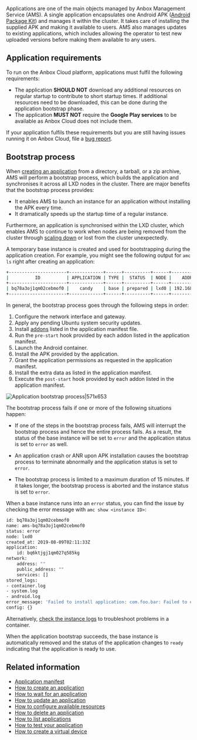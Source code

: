 Applications are one of the main objects managed by Anbox Management Service (AMS). A single application encapsulates one Android APK ([Android Package Kit](https://en.wikipedia.org/wiki/Android_application_package)) and manages it within the cluster. It takes care of installing the supplied APK and making it available to users. AMS also manages updates to existing applications, which includes allowing the operator to test new uploaded versions before making them available to any users.

## Application requirements
To run on the Anbox Cloud platform, applications must fulfil the following requirements:

* The application **SHOULD NOT** download any additional resources on regular startup to contribute to short startup times. If additional resources need to be downloaded, this can be done during the application bootstrap phase.
* The application **MUST NOT** require the **Google Play services** to be available as Anbox Cloud does not include them.

If your application fulfils these requirements but you are still having issues running it on Anbox Cloud, file a [bug report](https://bugs.launchpad.net/indore-extern/+filebug).

<a name="bootstrap"></a>
## Bootstrap process

When [creating an application](https://discourse.ubuntu.com/t/create-an-application/24198) from a directory, a tarball, or a zip archive, AMS will perform a bootstrap process, which builds the application and synchronises it across all LXD nodes in the cluster. There are major benefits that the bootstrap process provides:

  * It enables AMS to launch an instance for an application without installing the APK every time.
  * It dramatically speeds up the startup time of a regular instance.

Furthermore, an application is synchronised within the LXD cluster, which enables AMS to continue to work when nodes are being removed from the cluster through [scaling down](https://discourse.ubuntu.com/t/scale-down-a-lxd-cluster/24323) or lost from the cluster unexpectedly.

A temporary base instance is created and used for bootstrapping during the application creation. For example, you might see the following output for `amc ls` right after creating an application:

```bash
+----------------------+-------------+------+----------+------+---------------+-----------+
|          ID          | APPLICATION | TYPE |  STATUS  | NODE |    ADDRESS    | ENDPOINTS |
+----------------------+-------------+------+----------+------+---------------+-----------+
| bq78a3oj1qm02cebmof0 |    candy    | base | prepared | lxd0 | 192.168.100.2 |           |
+----------------------+-------------+------+----------+------+---------------+-----------+
```

In general, the bootstrap process goes through the following steps in order:

1. Configure the network interface and gateway.
2. Apply any pending Ubuntu system security updates.
3. Install [addons](https://discourse.ubuntu.com/t/addons/25293) listed in the application manifest file.
4. Run the `pre-start` hook provided by each addon listed in the application manifest.
5. Launch the Android container.
6. Install the APK provided by the application.
7. Grant the application permissions as requested in the application manifest.
8. Install the extra data as listed in the application manifest.
9. Execute the `post-start` hook provided by each addon listed in the application manifest.

![Application bootstrap process|571x653](https://assets.ubuntu.com/v1/7eed04fd-application-bootstrap.png)

The bootstrap process fails if one or more of the following situations happen:

* If one of the steps in the bootstrap process fails, AMS will interrupt the bootstrap process and hence the entire process fails. As a result, the status of the base instance will be set to `error` and the application status is set to `error` as well.

* An application crash or ANR upon APK installation causes the bootstrap process to terminate abnormally and the application status is set to `error`.

* The bootstrap process is limited to a maximum duration of 15 minutes. If it takes longer, the bootstrap process is aborted and the instance status is set to `error`.

When a base instance runs into an `error` status, you can find the issue by checking the error message with `amc show <instance ID>`:

```bash
id: bq78a3oj1qm02cebmof0
name: ams-bq78a3oj1qm02cebmof0
status: error
node: lxd0
created_at: 2019-08-09T02:11:33Z
application:
    id: bq6ktjgj1qm027q585kg
network:
    address: ""
    public_address: ""
    services: []
stored_logs:
- container.log
- system.log
- android.log
error_message: 'Failed to install application: com.foo.bar: Failed to extract native libraries, res=-113'
config: {}
```

Alternatively, [check the instance logs](https://discourse.ubuntu.com/t/24329) to troubleshoot problems in a container.

When the application bootstrap succeeds, the base instance is automatically removed and the status of the application changes to `ready` indicating that the application is ready to use.

## Related information
* [Application manifest](https://discourse.ubuntu.com/t/application-manifest/24197)
* [How to create an application](https://discourse.ubuntu.com/t/create-an-application/24198)
* [How to wait for an application](https://discourse.ubuntu.com/t/wait-for-an-application/24202)
* [How to update an application](https://discourse.ubuntu.com/t/update-an-application/24201)
* [How to configure available resources](https://discourse.ubuntu.com/t/configure-available-resources/24960)
* [How to delete an application](https://discourse.ubuntu.com/t/delete-an-application/24199)
* [How to list applications](https://discourse.ubuntu.com/t/list-applications/24200)
* [How to test your application](https://discourse.ubuntu.com/t/usecase-application-testing/17775)
* [How to create a virtual device](https://discourse.ubuntu.com/t/virtual-devices/19069)
